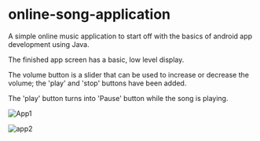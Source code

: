 # online-song-application
A simple online music application to start off with the basics of android app development using Java.

The finished app screen has a basic, low level display.

The volume button is a slider that can be used to increase or decrease the volume; the 'play' and 'stop' buttons have been added.

The 'play' button turns into 'Pause' button while the song is playing.

![App1](https://user-images.githubusercontent.com/77167463/162990345-b2debf66-747d-4439-8558-c95d5c4ebad1.png)

![app2](https://user-images.githubusercontent.com/77167463/162990473-5fee027a-11e3-472e-96a7-f5ef9e652a34.png)
